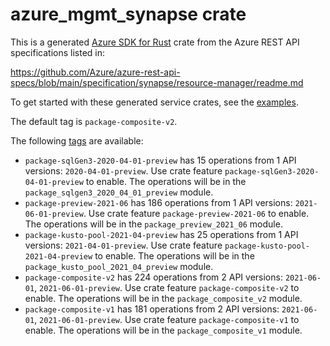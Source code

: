 # azure_mgmt_synapse crate

This is a generated [Azure SDK for Rust](https://github.com/Azure/azure-sdk-for-rust) crate from the Azure REST API specifications listed in:

https://github.com/Azure/azure-rest-api-specs/blob/main/specification/synapse/resource-manager/readme.md

To get started with these generated service crates, see the [examples](https://github.com/Azure/azure-sdk-for-rust/blob/main/services/README.md#examples).

The default tag is `package-composite-v2`.

The following [tags](https://github.com/Azure/azure-sdk-for-rust/blob/main/services/tags.md) are available:

- `package-sqlGen3-2020-04-01-preview` has 15 operations from 1 API versions: `2020-04-01-preview`. Use crate feature `package-sqlGen3-2020-04-01-preview` to enable. The operations will be in the `package_sqlgen3_2020_04_01_preview` module.
- `package-preview-2021-06` has 186 operations from 1 API versions: `2021-06-01-preview`. Use crate feature `package-preview-2021-06` to enable. The operations will be in the `package_preview_2021_06` module.
- `package-kusto-pool-2021-04-preview` has 25 operations from 1 API versions: `2021-04-01-preview`. Use crate feature `package-kusto-pool-2021-04-preview` to enable. The operations will be in the `package_kusto_pool_2021_04_preview` module.
- `package-composite-v2` has 224 operations from 2 API versions: `2021-06-01`, `2021-06-01-preview`. Use crate feature `package-composite-v2` to enable. The operations will be in the `package_composite_v2` module.
- `package-composite-v1` has 181 operations from 2 API versions: `2021-06-01`, `2021-06-01-preview`. Use crate feature `package-composite-v1` to enable. The operations will be in the `package_composite_v1` module.